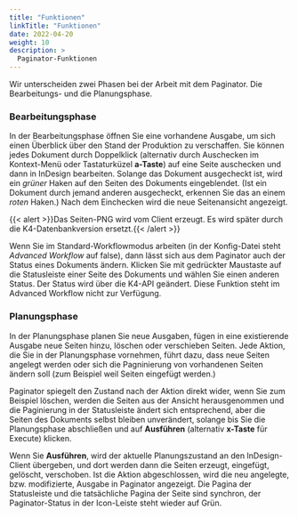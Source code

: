 ```yaml
---
title: "Funktionen"
linkTitle: "Funktionen"
date: 2022-04-20
weight: 10
description: >
  Paginator-Funktionen
---
```

Wir unterscheiden zwei Phasen bei der Arbeit mit dem Paginator. Die Bearbeitungs- und die Planungsphase.

### Bearbeitungsphase
In der Bearbeitungsphase öffnen Sie eine vorhandene Ausgabe, um sich einen Überblick über den Stand der Produktion zu verschaffen. Sie können jedes Dokument durch Doppelklick (alternativ durch Auschecken im Kontext-Menü oder Tastaturküzel **a-Taste**) auf eine Seite auschecken und dann in InDesign bearbeiten. Solange das Dokument ausgecheckt ist, wird ein *grüner* Haken auf den Seiten des Dokuments eingeblendet. (Ist ein Dokument durch jemand anderen ausgecheckt, erkennen Sie das an einem *roten* Haken.)
Nach dem Einchecken wird die neue Seitenansicht angezeigt.

{{< alert >}}Das Seiten-PNG wird vom Client erzeugt. Es wird später durch die K4-Datenbankversion ersetzt.{{< /alert >}}

Wenn Sie im Standard-Workflowmodus arbeiten (in der Konfig-Datei steht *Advanced Workflow* auf false), dann lässt sich aus dem Paginator auch der Status eines Dokuments ändern. Klicken Sie mit gedrückter Maustaste auf die Statusleiste einer Seite des Dokuments und wählen Sie einen anderen Status. Der Status wird über die K4-API geändert. Diese Funktion steht im Advanced Workflow nicht zur Verfügung.


### Planungsphase
In der Planungsphase planen Sie neue Ausgaben, fügen in eine existierende Ausgabe neue Seiten hinzu, löschen oder verschieben Seiten. 
Jede Aktion, die Sie in der Planungsphase vornehmen, führt dazu, dass neue Seiten angelegt werden oder sich die Pagninierung von vorhandenen Seiten ändern soll (zum Beispiel weil Seiten eingefügt werden.)

Paginator spiegelt den Zustand nach der Aktion direkt wider, wenn Sie zum Beispiel löschen, werden die Seiten aus der Ansicht herausgenommen und die Paginierung in der Statusleiste ändert sich entsprechend, aber die Seiten des Dokuments selbst bleiben unverändert, solange bis Sie die Planungsphase abschließen und auf **Ausführen** (alternativ **x-Taste** für Execute) klicken. 

Wenn Sie **Ausführen**, wird der aktuelle Planungszustand an den InDesign-Client übergeben, und dort werden dann die Seiten erzeugt, eingefügt, gelöscht, verschoben. Ist die Aktion abgeschlossen, wird die neu angelegte, bzw. modifizierte, Ausgabe in Paginator angezeigt. Die Pagina der Statusleiste und die tatsächliche Pagina der Seite sind synchron, der Paginator-Status in der Icon-Leiste steht wieder auf Grün.


